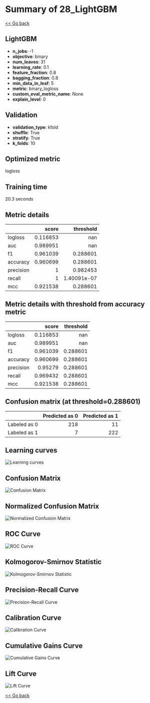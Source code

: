 # Summary of 28_LightGBM

[<< Go back](../README.md)


## LightGBM
- **n_jobs**: -1
- **objective**: binary
- **num_leaves**: 31
- **learning_rate**: 0.1
- **feature_fraction**: 0.8
- **bagging_fraction**: 0.8
- **min_data_in_leaf**: 5
- **metric**: binary_logloss
- **custom_eval_metric_name**: None
- **explain_level**: 0

## Validation
 - **validation_type**: kfold
 - **shuffle**: True
 - **stratify**: True
 - **k_folds**: 10

## Optimized metric
logloss

## Training time

20.3 seconds

## Metric details
|           |    score |     threshold |
|:----------|---------:|--------------:|
| logloss   | 0.116853 | nan           |
| auc       | 0.989951 | nan           |
| f1        | 0.961039 |   0.288601    |
| accuracy  | 0.960699 |   0.288601    |
| precision | 1        |   0.982453    |
| recall    | 1        |   1.40091e-07 |
| mcc       | 0.921538 |   0.288601    |


## Metric details with threshold from accuracy metric
|           |    score |   threshold |
|:----------|---------:|------------:|
| logloss   | 0.116853 |  nan        |
| auc       | 0.989951 |  nan        |
| f1        | 0.961039 |    0.288601 |
| accuracy  | 0.960699 |    0.288601 |
| precision | 0.95279  |    0.288601 |
| recall    | 0.969432 |    0.288601 |
| mcc       | 0.921538 |    0.288601 |


## Confusion matrix (at threshold=0.288601)
|              |   Predicted as 0 |   Predicted as 1 |
|:-------------|-----------------:|-----------------:|
| Labeled as 0 |              218 |               11 |
| Labeled as 1 |                7 |              222 |

## Learning curves
![Learning curves](learning_curves.png)
## Confusion Matrix

![Confusion Matrix](confusion_matrix.png)


## Normalized Confusion Matrix

![Normalized Confusion Matrix](confusion_matrix_normalized.png)


## ROC Curve

![ROC Curve](roc_curve.png)


## Kolmogorov-Smirnov Statistic

![Kolmogorov-Smirnov Statistic](ks_statistic.png)


## Precision-Recall Curve

![Precision-Recall Curve](precision_recall_curve.png)


## Calibration Curve

![Calibration Curve](calibration_curve_curve.png)


## Cumulative Gains Curve

![Cumulative Gains Curve](cumulative_gains_curve.png)


## Lift Curve

![Lift Curve](lift_curve.png)



[<< Go back](../README.md)
